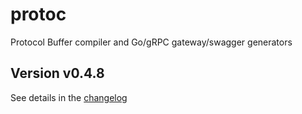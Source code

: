 # protoc
Protocol Buffer compiler and Go/gRPC gateway/swagger generators

## Version v0.4.8

See details in the [changelog](docs/CHANGELOG.md)
